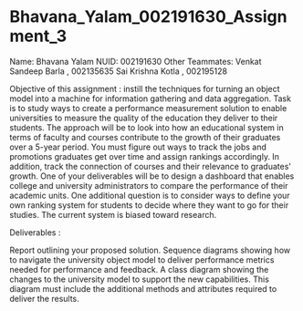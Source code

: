 # Bhavana_Yalam_002191630_Assignment_3

Name: Bhavana Yalam
NUID: 002191630
Other Teammates: Venkat Sandeep Barla , 002135635
Sai Krishna Kotla , 002195128

Objective of this assignment : instill the techniques for turning an object model into a machine for information gathering and data aggregation. Task is to study ways to create a performance measurement solution to enable universities to measure the quality of the education they deliver to their students. The approach will be to look into how an
educational system in terms of faculty and courses contribute to the growth of their graduates over a 5-year period. You must figure out ways to track the jobs and promotions graduates get over time and assign rankings accordingly. In addition, track the connection of courses and their relevance to graduates' growth.
One of your deliverables will be to design a dashboard that enables college and university administrators to compare the performance of their academic units. One additional question is to consider ways to define your own ranking system for students to decide where they want to go for their studies. The current system is biased toward research.

Deliverables :

Report outlining your proposed solution.
Sequence diagrams showing how to navigate the university object model to deliver performance metrics needed for performance and feedback.
A class diagram showing the changes to the university model to support the new capabilities. This diagram must include the additional methods and attributes required to deliver the results.
